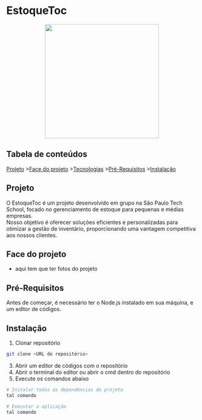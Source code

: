 # EstoqueToc

<p align="center">
   <img src="https://github.com/EstoqueToc/EstoqueToc/blob/00da18a8c3de6829de098f3e1f5baf77c878b9dd/Free%20Simple%20Modern%20Circle%20Design%20Studio%20Logo%20(1).png" width="300" height="300"> 
</p>

## Tabela de conteúdos
[Projeto](#projeto)  >[Face do projeto](#face-do-projeto) >[Tecnologias](#tecnologias) >[Pré-Requisitos](#pré-requisitos) >[Instalação](#instalação)

## Projeto
O EstoqueToc é um projeto desenvolvido em grupo na São Paulo Tech School, focado no gerenciamento de estoque para pequenas e médias empresas. </br>
Nosso objetivo é oferecer soluções eficientes e personalizadas para otimizar a gestão de inventário, proporcionando uma vantagem competitiva aos nossos clientes.

## Face do projeto
- aqui tem que ter fotos do projeto

## Pré-Requisitos
Antes de começar, é necessário ter o Node.js instalado em sua máquina, e um editor de códigos.

## Instalação
1. Clonar repositório
```bash
git clone <URL do repositório>
```
3. Abrir um editor de códigos com o repositório
4. Abrir o terminal do editor ou abrir o cmd dentro do repositório
5. Execute os comandos abaixo
```bash
# Instalar todas as dependências do projeto
tal comando
```
```bash
# Executar a aplicação
tal comando
```
